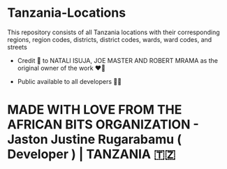 # Tanzania-Locations
This repository consists of all Tanzania locations with their corresponding regions, region codes, districts, district codes,  wards, ward codes, and streets

- Credit 🫡 to NATALI ISUJA, JOE MASTER AND ROBERT MRAMA as the original owner of the work ❤️‍🔥

- Public available to all developers 🧑‍💻

# MADE WITH LOVE FROM THE AFRICAN BITS ORGANIZATION - Jaston Justine Rugarabamu ( Developer ) | TANZANIA 🇹🇿
